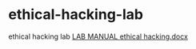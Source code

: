 # ethical-hacking-lab
ethical hacking lab
[LAB MANUAL ethical hacking.docx](https://github.com/saikeerthan27/ethical-hacking-lab/files/10799707/LAB.MANUAL.ethical.hacking.docx)
